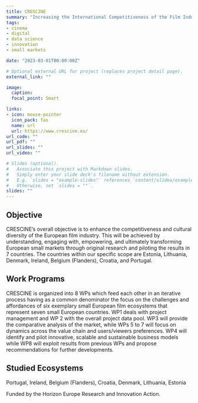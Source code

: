 ```yaml
---
title: CRESCINE
summary: "Increasing the International Competitiveness of the Film Industry in Small European Markets"
tags:
- cinema
- digital
- data science
- innovation
- small markets

date: "2023-03-01T00:00:00Z"

# Optional external URL for project (replaces project detail page).
external_link: ""

image:
  caption:
  focal_point: Smart

links:
- icon: mouse-pointer
  icon_pack: fas
  name: url
  url: https://www.crescine.eu/
url_code: ""
url_pdf: ""
url_slides: ""
url_video: ""

# Slides (optional).
#   Associate this project with Markdown slides.
#   Simply enter your slide deck's filename without extension.
#   E.g. `slides = "example-slides"` references `content/slides/example-slides.md`.
#   Otherwise, set `slides = ""`.
slides: ""
---
```

## Objective

CRESCINE’s overall objective is to enhance the competitiveness and cultural diversity of the European film industry. This will be achieved by understanding, engaging with, empowering, and ultimately transforming European small markets through original research and piloting the results in 7 countries. The countries within our specific scope are Estonia, Lithuania, Denmark, Ireland, Belgium (Flanders), Croatia, and Portugal.

## Work Programs

CRESCINE is organized into 8 WPs which feed each other in an iterative process having as a common denominator the focus on the challenges and affordances of six exemplary small European film ecosystems that represent seven small European countries. WP1 deals with project management and WP 2 with the overall project data pool. WP3 will provide the comparative analysis of the market, while WPs 5 to 7 will focus on dynamics across the value chain and users/viewers preferences. WP4 will identify and pilot innovative, scalable and sustainable business models while WP8 will exploit results from previous WPs and propose recommendations for further developments.

## Studied Ecosystems

Portugal, Ireland, Belgium (Flanders), Croatia, Denmark, Lithuania, Estonia

Funded by the Horizon Europe Research and Innovation Action.